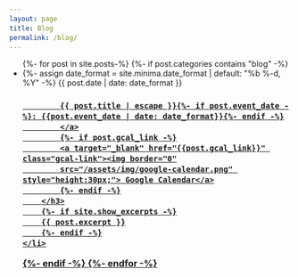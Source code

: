 ```yaml
---
layout: page
title: Blog
permalink: /blog/
---
```


<ul class="post-list">
{%- for post in site.posts-%}
{%- if post.categories contains "blog" -%}
	<li>
		{%- assign date_format = site.minima.date_format | default: "%b %-d, %Y" -%}
		<span class="post-meta">{{ post.date | date: date_format }}</span>
		<h3>
			<a class="post-link" href="{{ post.url | relative_url }}">
			
			{{ post.title | escape }}{%- if post.event_date -%}: {{post.event_date | date: date_format}}{%- endif -%}
			</a>
			{%- if post.gcal_link -%}
			<a target="_blank" href="{{post.gcal_link}}" class="gcal-link"><img border="0"
			src="/assets/img/google-calendar.png" style="height:30px;"> Google Calendar</a>
			{%- endif -%}
		</h3>
		{%- if site.show_excerpts -%}
		{{ post.excerpt }}
		{%- endif -%}
	</li>

{%- endif -%}
{%- endfor -%}
</ul>